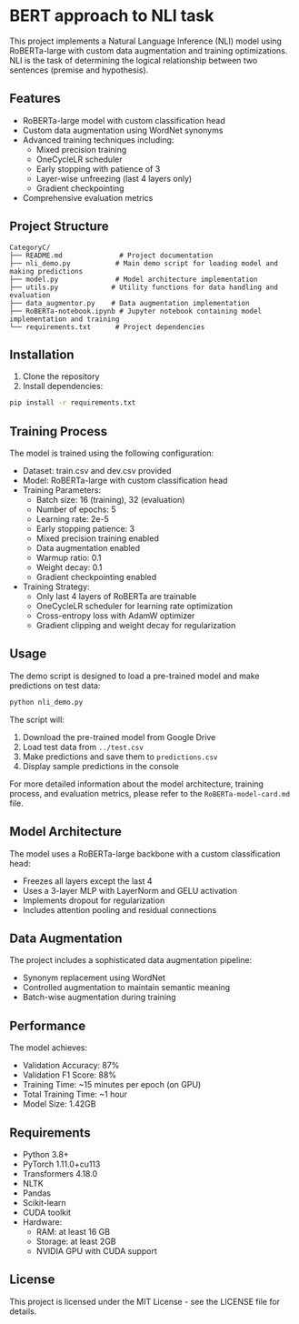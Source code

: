 # BERT approach to NLI task

This project implements a Natural Language Inference (NLI) model using RoBERTa-large with custom data augmentation and training optimizations. NLI is the task of determining the logical relationship between two sentences (premise and hypothesis).

## Features

- RoBERTa-large model with custom classification head
- Custom data augmentation using WordNet synonyms
- Advanced training techniques including:
  - Mixed precision training
  - OneCycleLR scheduler
  - Early stopping with patience of 3
  - Layer-wise unfreezing (last 4 layers only)
  - Gradient checkpointing
- Comprehensive evaluation metrics

## Project Structure

```
CategoryC/
├── README.md              # Project documentation
├── nli_demo.py           # Main demo script for loading model and making predictions
├── model.py              # Model architecture implementation
├── utils.py             # Utility functions for data handling and evaluation
├── data_augmentor.py    # Data augmentation implementation
├── RoBERTa-notebook.ipynb # Jupyter notebook containing model implementation and training
└── requirements.txt      # Project dependencies
```

## Installation

1. Clone the repository
2. Install dependencies:
```bash
pip install -r requirements.txt
```

## Training Process

The model is trained using the following configuration:
- Dataset: train.csv and dev.csv provided
- Model: RoBERTa-large with custom classification head
- Training Parameters:
  - Batch size: 16 (training), 32 (evaluation)
  - Number of epochs: 5
  - Learning rate: 2e-5
  - Early stopping patience: 3
  - Mixed precision training enabled
  - Data augmentation enabled
  - Warmup ratio: 0.1
  - Weight decay: 0.1
  - Gradient checkpointing enabled
- Training Strategy:
  - Only last 4 layers of RoBERTa are trainable
  - OneCycleLR scheduler for learning rate optimization
  - Cross-entropy loss with AdamW optimizer
  - Gradient clipping and weight decay for regularization

## Usage

The demo script is designed to load a pre-trained model and make predictions on test data:

```bash
python nli_demo.py
```

The script will:
1. Download the pre-trained model from Google Drive
2. Load test data from `../test.csv`
3. Make predictions and save them to `predictions.csv`
4. Display sample predictions in the console

For more detailed information about the model architecture, training process, and evaluation metrics, please refer to the `RoBERTa-model-card.md` file.

## Model Architecture

The model uses a RoBERTa-large backbone with a custom classification head:
- Freezes all layers except the last 4
- Uses a 3-layer MLP with LayerNorm and GELU activation
- Implements dropout for regularization
- Includes attention pooling and residual connections

## Data Augmentation

The project includes a sophisticated data augmentation pipeline:
- Synonym replacement using WordNet
- Controlled augmentation to maintain semantic meaning
- Batch-wise augmentation during training

## Performance

The model achieves:
- Validation Accuracy: 87%
- Validation F1 Score: 88%
- Training Time: ~15 minutes per epoch (on GPU)
- Total Training Time: ~1 hour
- Model Size: 1.42GB

## Requirements

- Python 3.8+
- PyTorch 1.11.0+cu113
- Transformers 4.18.0
- NLTK
- Pandas
- Scikit-learn
- CUDA toolkit
- Hardware:
  - RAM: at least 16 GB
  - Storage: at least 2GB
  - NVIDIA GPU with CUDA support

## License

This project is licensed under the MIT License - see the LICENSE file for details.
